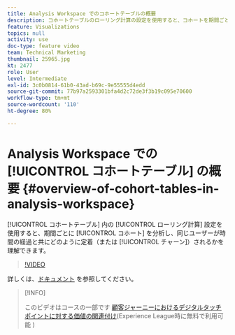 ```yaml
---
title: Analysis Workspace でのコホートテーブルの概要
description: コホートテーブルのローリング計算の設定を使用すると、コホートを期間ごとに分析し、同じユーザーが時間の経過とともにどのように定着（またはチャーン）するかを把握できます。
feature: Visualizations
topics: null
activity: use
doc-type: feature video
team: Technical Marketing
thumbnail: 25965.jpg
kt: 2477
role: User
level: Intermediate
exl-id: 3c0b0814-61b0-43ad-b69c-9e55555d4edd
source-git-commit: 77b97a2593301bfa4d2c72de3f3b19c095e70600
workflow-type: tm+mt
source-wordcount: '110'
ht-degree: 80%

---
```


# Analysis Workspace での [!UICONTROL コホートテーブル] の概要 {#overview-of-cohort-tables-in-analysis-workspace}

[!UICONTROL コホートテーブル] 内の [!UICONTROL ローリング計算] 設定を使用すると、期間ごとに [!UICONTROL コホート] を分析し、同じユーザーが時間の経過と共にどのように定着（または [!UICONTROL チャーン]）されるかを理解できます。

>[!VIDEO](https://video.tv.adobe.com/v/25965/?quality=12)

詳しくは、[ドキュメント](https://experienceleague.adobe.com/docs/analytics/analyze/analysis-workspace/visualizations/cohort-table/cohort-analysis.html?lang=ja) を参照してください。

>[!INFO]
>
> このビデオはコースの一部です [顧客ジャーニーにおけるデジタルタッチポイントに対する価値の関連付け](https://experienceleague.adobe.com/?recommended=Analytics-U-1-2020.2&amp;lang=ja)(Experience League時に無料で利用可能 )
